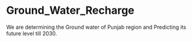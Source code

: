 # Ground_Water_Recharge
We are determining the Ground water of Punjab region and Predicting its future level till 2030.
